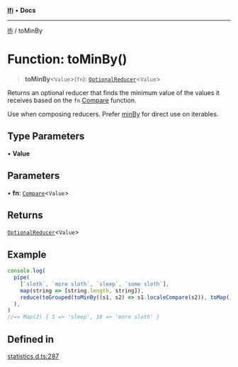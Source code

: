 [**lfi**](../readme.md) • **Docs**

***

[lfi](../globals.md) / toMinBy

# Function: toMinBy()

> **toMinBy**\<`Value`\>(`fn`): [`OptionalReducer`](../type-aliases/OptionalReducer.md)\<`Value`\>

Returns an optional reducer that finds the minimum value of the values it
receives based on the `fn` [Compare](../type-aliases/Compare.md) function.

Use when composing reducers. Prefer [minBy](minBy.md) for direct use on
iterables.

## Type Parameters

• **Value**

## Parameters

• **fn**: [`Compare`](../type-aliases/Compare.md)\<`Value`\>

## Returns

[`OptionalReducer`](../type-aliases/OptionalReducer.md)\<`Value`\>

## Example

```js
console.log(
  pipe(
    [`sloth`, `more sloth`, `sleep`, `some sloth`],
    map(string => [string.length, string]),
    reduce(toGrouped(toMinBy((s1, s2) => s1.localeCompare(s2)), toMap())),
  ),
)
//=> Map(2) { 5 => 'sleep', 10 => 'more sloth' }
```

## Defined in

[statistics.d.ts:287](https://github.com/TomerAberbach/lfi/blob/fd6e1ff9d7b7d249090f89ead6d0a30e26aba2e4/src/operations/statistics.d.ts#L287)
